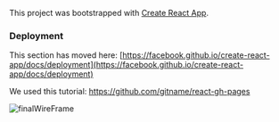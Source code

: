 
This project was bootstrapped with [Create React App](https://github.com/facebook/create-react-app).


### Deployment

This section has moved here: [https://facebook.github.io/create-react-app/docs/deployment](https://facebook.github.io/create-react-app/docs/deployment)

We used this tutorial: https://github.com/gitname/react-gh-pages





![finalWireFrame](https://github.com/TjhaiME/reactGroupProject/assets/24908636/e1a34ab6-1758-4a60-acee-a154b9b9467f)

